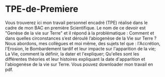 # TPE-de-Premiere
Vous trouverez ici mon travail personnel encadré (TPE) réalisé dans le cadre de mon BAC en première Scientifique. Le nom de ce devoir est "Genèse de la vie sur Terre" et il répond à la problématique : Comment et dans quelles circonstances s’est déroulé l’abiogenèse de la Vie sur Terre ?
Nous abordons, mes collègues et moi même, des sujets tel que : l'Accrétion, l'Erosion, le Bombardement tardif et leur impacte sur l'apparition de la vie; La Vie, comment la définir, la dater et l'expliquer; Qu'elles sont les différentes théories et leur histoires expliquant la date d'apparition et l'abiogenèse de la vie sur Terre.
Vous pouvez downloader mon travail en pdf.
